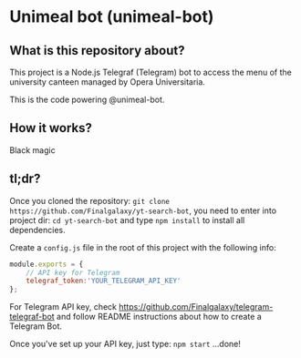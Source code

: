 # Unimeal bot (unimeal-bot)

## What is this repository about?
This project is a Node.js Telegraf (Telegram) bot to access the menu of the university canteen managed by Opera Universitaria.

This is the code powering @unimeal-bot.

## How it works?
Black magic

## tl;dr?
Once you cloned the repository: `git clone https://github.com/Finalgalaxy/yt-search-bot`,
you need to enter into project dir: `cd yt-search-bot`
and type `npm install` to install all dependencies.

Create a `config.js` file in the root of this project with the following info:
```javascript
module.exports = {
    // API key for Telegram
    telegraf_token:'YOUR_TELEGRAM_API_KEY'
};
```
For Telegram API key, check https://github.com/Finalgalaxy/telegram-telegraf-bot and follow README instructions about how to create a Telegram Bot.

Once you've set up your API key, just type:
`npm start`
...done!